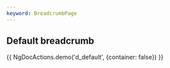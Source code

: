 ```yaml
---
keyword: BreadcrumbPage
---
```


## Default breadcrumb

{{ NgDocActions.demo('d_default', {container: false}) }}

```angular-html file="./directive/_default.component.html" group="default" name="html"

```

```angular-ts file="./directive/_default.component.ts"#L1-L3 group="default" name="typescript"

```

